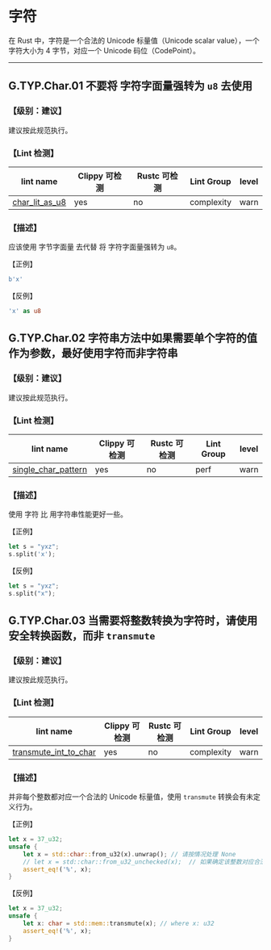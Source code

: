 # 字符

在 Rust 中，字符是一个合法的 Unicode 标量值（Unicode scalar value），一个字符大小为 4 字节，对应一个 Unicode 码位（CodePoint）。

---

## G.TYP.Char.01  不要将 字符字面量强转为 `u8` 去使用

### 【级别：建议】

建议按此规范执行。

### 【Lint 检测】

| lint name                                                    | Clippy 可检测 | Rustc 可检测 | Lint Group | level |
| ------------------------------------------------------------ | ------------- | ------------ | ---------- | ----- |
| [char_lit_as_u8](https://rust-lang.github.io/rust-clippy/master/#char_lit_as_u8) | yes           | no           | complexity | warn  |

### 【描述】

应该使用 字节字面量 去代替 将 字符字面量强转为 `u8`。

【正例】

```rust
b'x'
```

【反例】

```rust
'x' as u8
```

## G.TYP.Char.02    字符串方法中如果需要单个字符的值作为参数，最好使用字符而非字符串

### 【级别：建议】

建议按此规范执行。

### 【Lint 检测】

| lint name                                                    | Clippy 可检测 | Rustc 可检测 | Lint Group | level |
| ------------------------------------------------------------ | ------------- | ------------ | ---------- | ----- |
| [single_char_pattern](https://rust-lang.github.io/rust-clippy/master/#single_char_pattern) | yes           | no           | perf       | warn  |

### 【描述】

使用 字符 比 用字符串性能更好一些。

【正例】

```rust
let s = "yxz";
s.split('x');
```

【反例】

```rust
let s = "yxz";
s.split("x");
```

## G.TYP.Char.03    当需要将整数转换为字符时，请使用安全转换函数，而非 `transmute`

### 【级别：建议】

建议按此规范执行。

### 【Lint 检测】

| lint name                                                    | Clippy 可检测 | Rustc 可检测 | Lint Group | level |
| ------------------------------------------------------------ | ------------- | ------------ | ---------- | ----- |
| [transmute_int_to_char](https://rust-lang.github.io/rust-clippy/master/#transmute_int_to_char) | yes           | no           | complexity       | warn  |

### 【描述】

并非每个整数都对应一个合法的 Unicode 标量值，使用 `transmute` 转换会有未定义行为。

【正例】

```rust
let x = 37_u32;
unsafe {
    let x = std::char::from_u32(x).unwrap(); // 请按情况处理 None
    // let x = std::char::from_u32_unchecked(x);  // 如果确定该整数对应合法的unicode，可以使用 uncheck 方法加速
    assert_eq!('%', x);
}
```

【反例】

```rust
let x = 37_u32;
unsafe {
    let x: char = std::mem::transmute(x); // where x: u32
    assert_eq!('%', x);
}
```

